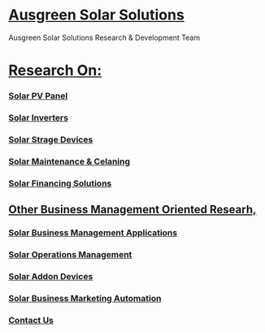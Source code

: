 
# [Ausgreen Solar Solutions](https://ausgreensolarsolutions.com.au) 
 Ausgreen Solar Solutions Research &amp; Development Team 
 
 # [Research On: ](https://ausgreensolarsolutions.github.io) 
   
   ### [Solar PV Panel](https://ausgreensolarsolutions.com.au) 
   ### [Solar Inverters](https://ausgreensolarsolutions.com.au)
   ### [Solar Strage Devices](https://ausgreensolarsolutions.com.au)
   ### [Solar Maintenance & Celaning](https://ausgreensolarsolutions.com.au)
   ### [Solar Financing Solutions](https://ausgreensolarsolutions.com.au) 
 
  ## [Other Business Management Oriented Researh,](https://ausgreensolarsolutions.github.io) 
   ### [Solar Business Management Applications](https://ausgreensolarsolutions.com.au)
   ### [Solar Operations Management](https://ausgreensolarsolutions.com.au)
   ### [Solar Addon Devices](https://ausgreensolarsolutions.com.au)
   ### [Solar Business Marketing Automation](https://ausgreensolarsolutions.com.au) 
 
 ### [Contact Us](https://ausgreensolarsolutions.com.au/contactus)
